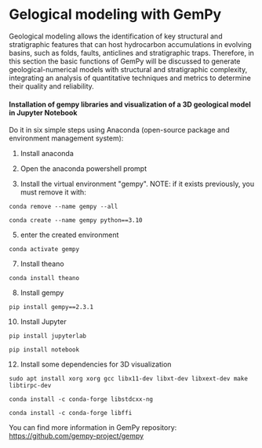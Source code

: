 
# Gelogical modeling with GemPy
Geological modeling allows the identification of key structural and stratigraphic features that can host hydrocarbon accumulations in evolving basins, such as folds, faults, anticlines and stratigraphic traps. Therefore, in this section the basic functions of GemPy will be discussed to generate geological-numerical models with structural and stratigraphic complexity, integrating an analysis of quantitative techniques and metrics to determine their quality and reliability.

#### Installation of gempy libraries and visualization of a 3D geological model in Jupyter Notebook
Do it in six simple steps using Anaconda (open-source package and environment management system):

1. Install anaconda
   
2. Open the anaconda powershell prompt

3. Install the virtual environment "gempy".
NOTE: if it exists previously, you must remove it with:
```
conda remove --name gempy --all
```
```
conda create --name gempy python==3.10
```

5. enter the created environment
```
conda activate gempy
```

7. Install theano 
```
conda install theano
```

8. Install gempy
```
pip install gempy==2.3.1
```

10. Install Jupyter
```
pip install jupyterlab
```
```
pip install notebook
```

12. Install some dependencies for 3D visualization

```
sudo apt install xorg xorg gcc libx11-dev libxt-dev libxext-dev make libtirpc-dev
```
```
conda install -c conda-forge libstdcxx-ng
```
```
conda install -c conda-forge libffi
```

You can find more information in GemPy repository: https://github.com/gempy-project/gempy







